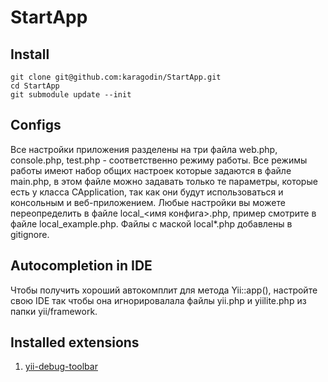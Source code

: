 StartApp
========

Install
-------
    git clone git@github.com:karagodin/StartApp.git
    cd StartApp
    git submodule update --init

Configs
-------
Все настройки приложения разделены на три файла web.php, console.php, test.php - соответственно режиму
работы. Все режимы работы имеют набор общих настроек которые задаются в файле main.php, в этом файле
можно задавать только те параметры, которые есть у класса CApplication, так как они будут использоваться
и консольным и веб-приложением. Любые настройки вы можете переопределить в файле local_<имя конфига>.php, пример
смотрите в файле local_example.php. Файлы с маской local*.php добавлены в gitignore.

Autocompletion in IDE
---------------------
Чтобы получить хороший автокомплит для метода Yii::app(), настройте свою IDE так чтобы
она игнорировалала файлы yii.php и yiilite.php из папки yii/framework.

Installed extensions
--------------------
1. [yii-debug-toolbar](http://www.yiiframework.com/extension/yii-debug-toolbar/)

